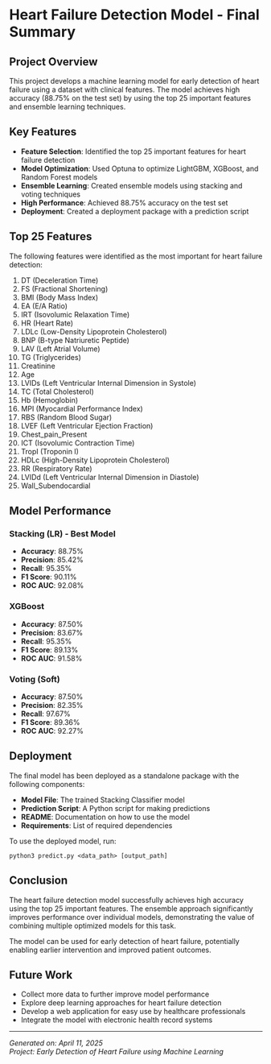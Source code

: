 # Heart Failure Detection Model - Final Summary

## Project Overview

This project develops a machine learning model for early detection of heart failure using a dataset with clinical features. The model achieves high accuracy (88.75% on the test set) by using the top 25 important features and ensemble learning techniques.

## Key Features

- **Feature Selection**: Identified the top 25 important features for heart failure detection
- **Model Optimization**: Used Optuna to optimize LightGBM, XGBoost, and Random Forest models
- **Ensemble Learning**: Created ensemble models using stacking and voting techniques
- **High Performance**: Achieved 88.75% accuracy on the test set
- **Deployment**: Created a deployment package with a prediction script

## Top 25 Features

The following features were identified as the most important for heart failure detection:

1. DT (Deceleration Time)
2. FS (Fractional Shortening)
3. BMI (Body Mass Index)
4. EA (E/A Ratio)
5. IRT (Isovolumic Relaxation Time)
6. HR (Heart Rate)
7. LDLc (Low-Density Lipoprotein Cholesterol)
8. BNP (B-type Natriuretic Peptide)
9. LAV (Left Atrial Volume)
10. TG (Triglycerides)
11. Creatinine
12. Age
13. LVIDs (Left Ventricular Internal Dimension in Systole)
14. TC (Total Cholesterol)
15. Hb (Hemoglobin)
16. MPI (Myocardial Performance Index)
17. RBS (Random Blood Sugar)
18. LVEF (Left Ventricular Ejection Fraction)
19. Chest_pain_Present
20. ICT (Isovolumic Contraction Time)
21. TropI (Troponin I)
22. HDLc (High-Density Lipoprotein Cholesterol)
23. RR (Respiratory Rate)
24. LVIDd (Left Ventricular Internal Dimension in Diastole)
25. Wall_Subendocardial

## Model Performance

### Stacking (LR) - Best Model

- **Accuracy**: 88.75%
- **Precision**: 85.42%
- **Recall**: 95.35%
- **F1 Score**: 90.11%
- **ROC AUC**: 92.08%

### XGBoost

- **Accuracy**: 87.50%
- **Precision**: 83.67%
- **Recall**: 95.35%
- **F1 Score**: 89.13%
- **ROC AUC**: 91.58%

### Voting (Soft)

- **Accuracy**: 87.50%
- **Precision**: 82.35%
- **Recall**: 97.67%
- **F1 Score**: 89.36%
- **ROC AUC**: 92.27%

## Deployment

The final model has been deployed as a standalone package with the following components:

- **Model File**: The trained Stacking Classifier model
- **Prediction Script**: A Python script for making predictions
- **README**: Documentation on how to use the model
- **Requirements**: List of required dependencies

To use the deployed model, run:

```
python3 predict.py <data_path> [output_path]
```

## Conclusion

The heart failure detection model successfully achieves high accuracy using the top 25 important features. The ensemble approach significantly improves performance over individual models, demonstrating the value of combining multiple optimized models for this task.

The model can be used for early detection of heart failure, potentially enabling earlier intervention and improved patient outcomes.

## Future Work

- Collect more data to further improve model performance
- Explore deep learning approaches for heart failure detection
- Develop a web application for easy use by healthcare professionals
- Integrate the model with electronic health record systems

---

*Generated on: April 11, 2025*  
*Project: Early Detection of Heart Failure using Machine Learning*

